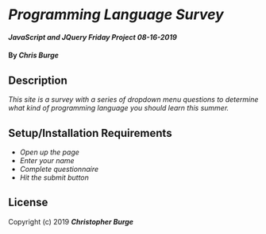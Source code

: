 # _Programming Language Survey_

#### _JavaScript and JQuery Friday Project 08-16-2019_

#### By _**Chris Burge**_

## Description

_This site is a survey with a series of dropdown menu questions to determine what kind of programming language you should learn this summer._

## Setup/Installation Requirements

* _Open up the page_
* _Enter your name_
* _Complete questionnaire_
* _Hit the submit button_

## License

Copyright (c) 2019 **_Christopher Burge_**
